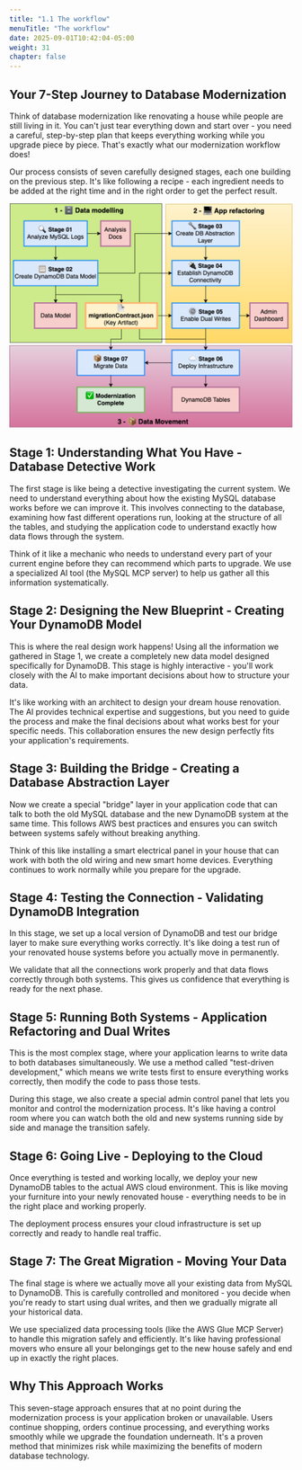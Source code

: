 ```yaml
---
title: "1.1 The workflow"
menuTitle: "The workflow"
date: 2025-09-01T10:42:04-05:00
weight: 31
chapter: false
---
```


## Your 7-Step Journey to Database Modernization

Think of database modernization like renovating a house while people are still living in it. You can't just tear everything down and start over - you need a careful, step-by-step plan that keeps everything working while you upgrade piece by piece. That's exactly what our modernization workflow does!

Our process consists of seven carefully designed stages, each one building on the previous step. It's like following a recipe - each ingredient needs to be added at the right time and in the right order to get the perfect result.

![Modernization workflow](/static/images/modernizr/1/workflow-base-01.png)

## Stage 1: Understanding What You Have - Database Detective Work

The first stage is like being a detective investigating the current system. We need to understand everything about how the existing MySQL database works before we can improve it. This involves connecting to the database, examining how fast different operations run, looking at the structure of all the tables, and studying the application code to understand exactly how data flows through the system.

Think of it like a mechanic who needs to understand every part of your current engine before they can recommend which parts to upgrade. We use a specialized AI tool (the MySQL MCP server) to help us gather all this information systematically.

## Stage 2: Designing the New Blueprint - Creating Your DynamoDB Model

This is where the real design work happens! Using all the information we gathered in Stage 1, we create a completely new data model designed specifically for DynamoDB. This stage is highly interactive - you'll work closely with the AI to make important decisions about how to structure your data.

It's like working with an architect to design your dream house renovation. The AI provides technical expertise and suggestions, but you need to guide the process and make the final decisions about what works best for your specific needs. This collaboration ensures the new design perfectly fits your application's requirements.

## Stage 3: Building the Bridge - Creating a Database Abstraction Layer

Now we create a special "bridge" layer in your application code that can talk to both the old MySQL database and the new DynamoDB system at the same time. This follows AWS best practices and ensures you can switch between systems safely without breaking anything.

Think of this like installing a smart electrical panel in your house that can work with both the old wiring and new smart home devices. Everything continues to work normally while you prepare for the upgrade.

## Stage 4: Testing the Connection - Validating DynamoDB Integration

In this stage, we set up a local version of DynamoDB and test our bridge layer to make sure everything works correctly. It's like doing a test run of your renovated house systems before you actually move in permanently.

We validate that all the connections work properly and that data flows correctly through both systems. This gives us confidence that everything is ready for the next phase.

## Stage 5: Running Both Systems - Application Refactoring and Dual Writes

This is the most complex stage, where your application learns to write data to both databases simultaneously. We use a method called "test-driven development," which means we write tests first to ensure everything works correctly, then modify the code to pass those tests.

During this stage, we also create a special admin control panel that lets you monitor and control the modernization process. It's like having a control room where you can watch both the old and new systems running side by side and manage the transition safely.

## Stage 6: Going Live - Deploying to the Cloud

Once everything is tested and working locally, we deploy your new DynamoDB tables to the actual AWS cloud environment. This is like moving your furniture into your newly renovated house - everything needs to be in the right place and working properly.

The deployment process ensures your cloud infrastructure is set up correctly and ready to handle real traffic.

## Stage 7: The Great Migration - Moving Your Data

The final stage is where we actually move all your existing data from MySQL to DynamoDB. This is carefully controlled and monitored - you decide when you're ready to start using dual writes, and then we gradually migrate all your historical data.

We use specialized data processing tools (like the AWS Glue MCP Server) to handle this migration safely and efficiently. It's like having professional movers who ensure all your belongings get to the new house safely and end up in exactly the right places.

## Why This Approach Works

This seven-stage approach ensures that at no point during the modernization process is your application broken or unavailable. Users continue shopping, orders continue processing, and everything works smoothly while we upgrade the foundation underneath. It's a proven method that minimizes risk while maximizing the benefits of modern database technology.
